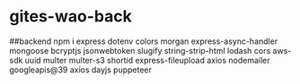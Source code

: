 # gites-wao-back

##backend npm i express dotenv colors morgan express-async-handler mongoose bcryptjs jsonwebtoken slugify string-strip-html lodash cors aws-sdk uuid multer multer-s3 shortid express-fileupload axios nodemailer googleapis@39 axios dayjs puppeteer
